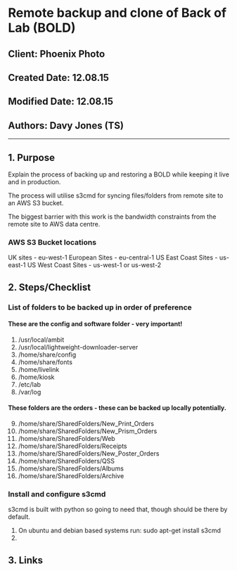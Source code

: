 #  Remote backup and clone of Back of Lab (BOLD)

## Client:        Phoenix Photo
## Created Date:  12.08.15
## Modified Date: 12.08.15
## Authors:       Davy Jones (TS)

---------

## 1. Purpose
Explain the process of backing up and restoring a BOLD while keeping it live and in production.

The process will utilise s3cmd for syncing files/folders from remote site to an AWS S3 bucket.

The biggest barrier with this work is the bandwidth constraints from the remote site to AWS data centre.

### AWS S3 Bucket locations
UK sites             - eu-west-1
European Sites       - eu-central-1
US East Coast Sites  - us-east-1
US West Coast Sites  - us-west-1 or us-west-2

## 2. Steps/Checklist

### List of folders to be backed up in order of preference
#### These are the config and software folder - very important!
1.  /usr/local/ambit
2.  /usr/local/lightweight-downloader-server
3.  /home/share/config
4.  /home/share/fonts
5.  /home/livelink
6.  /home/kiosk
7.  /etc/lab
8.  /var/log
#### These folders are the orders - these can be backed up locally potentially.
9.  /home/share/SharedFolders/New_Print_Orders
10. /home/share/SharedFolders/New_Prism_Orders
11. /home/share/SharedFolders/Web
12. /home/share/SharedFolders/Receipts
13. /home/share/SharedFolders/New_Poster_Orders
14. /home/share/SharedFolders/QSS
15. /home/share/SharedFolders/Albums
16. /home/share/SharedFolders/Archive

### Install and configure s3cmd
s3cmd is built with python so going to need that, though should be there by default.
1. On ubuntu and debian based systems run:
    sudo apt-get install s3cmd
2. 
## 3. Links
